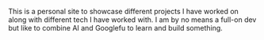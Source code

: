 This is a personal site to showcase different projects I have worked on along with different tech I have worked with. I am by no means a full-on dev but like to combine AI and Googlefu to learn and build something.
